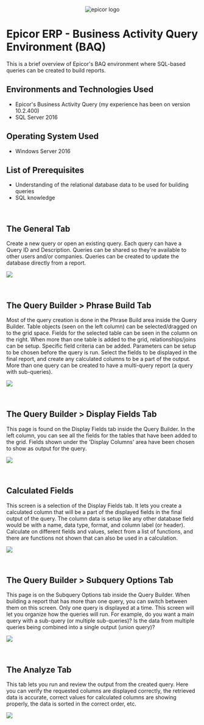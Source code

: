 <p align="center">
<img src="https://github.com/darrylbartlett/epicor-baq/assets/159499839/f45f8b13-c7f1-4784-932c-c197f16fcfcd" alt="epicor logo"/>
</p>

<h1>Epicor ERP - Business Activity Query Environment (BAQ)</h1>
This is a brief overview of Epicor's BAQ environment where SQL-based queries can be created to build reports.<br />

<h2>Environments and Technologies Used</h2>

- Epicor's Business Activity Query (my experience has been on version 10.2.400)
- SQL Server 2016

<h2>Operating System Used</h2>

- Windows Server 2016

<h2>List of Prerequisites</h2>

- Understanding of the relational database data to be used for building queries
- SQL knowledge
<br />

<h2>The General Tab</h2>

<p>Create a new query or open an existing query. Each query can have a Query ID and Description. Queries can be shared so they're available to other users and/or companies. Queries can be created to update the database directly from a report.</p>
<p>
<img src="https://github.com/darrylbartlett/epicor-baq/assets/159499839/f8ed546a-487d-4fd8-9fb2-42155dac4833"/>
</p>
<br />

<h2>The Query Builder > Phrase Build Tab</h2>

<p>Most of the query creation is done in the Phrase Build area inside the Query Builder. Table objects (seen on the left column) can be selected/dragged on to the grid space. Fields for the selected table can be seen in the column on the right. When more than one table is added to the grid, relationships/joins can be setup. Specific field criteria can be added. Parameters can be setup to be chosen before the query is run. Select the fields to be displayed in the final report, and create any calculated columns to be a part of the output. More than one query can be created to have a multi-query report (a query with sub-queries).</p>
<p>
<img src="https://github.com/darrylbartlett/epicor-baq/assets/159499839/f8ed546a-487d-4fd8-9fb2-42155dac4833"/>
</p>
<br />

<h2>The Query Builder > Display Fields Tab</h2>

<p>This page is found on the Display Fields tab inside the Query Builder. In the left column, you can see all the fields for the tables that have been added to the grid. Fields shown under the 'Display Columns' area have been chosen to show as output for the query.</p>
<p>
<img src="https://github.com/darrylbartlett/epicor-baq/assets/159499839/533c01fd-4223-47da-8c72-1ada5b92cb75"/>
</p>
<br />

<h2>Calculated Fields</h2>

<p>This screen is a selection of the Display Fields tab. It lets you create a calculated column that will be a part of the displayed fields in the final output of the query. The column data is setup like any other database field would be with a name, data type, format, and column label (or header). Calculate on different fields and values, select from a list of functions, and there are functions not shown that can also be used in a calculation.</p>
<p>
<img src="https://github.com/darrylbartlett/epicor-baq/assets/159499839/03a85f63-f23d-47bd-a3b2-d901473adbaa"/>
</p>
<br />

<h2>The Query Builder > Subquery Options Tab</h2>

<p>This page is on the Subquery Options tab inside the Query Builder. When building a report that has more than one query, you can switch between them on this screen. Only one query is displayed at a time. This screen will let you organize how the queries will run. For example, do you want a main query with a sub-query (or multiple sub-queries)? Is the data from multiple queries being combined into a single output (union query)?</p>
<p>
<img src="https://github.com/darrylbartlett/epicor-baq/assets/159499839/dc2358bb-81cf-4363-910d-b603b1ea1060"/>
</p>
<br />

<h2>The Analyze Tab</h2>

<p>This tab lets you run and review the output from the created query. Here you can verify the requested columns are displayed correctly, the retrieved data is accurate, correct values for calculated columns are showing properly, the data is sorted in the correct order, etc.</p>
<p>
<img src="https://github.com/darrylbartlett/epicor-baq/assets/159499839/84496dc7-253d-4120-b51b-caae7a6a0610"/>
</p>
<br />


